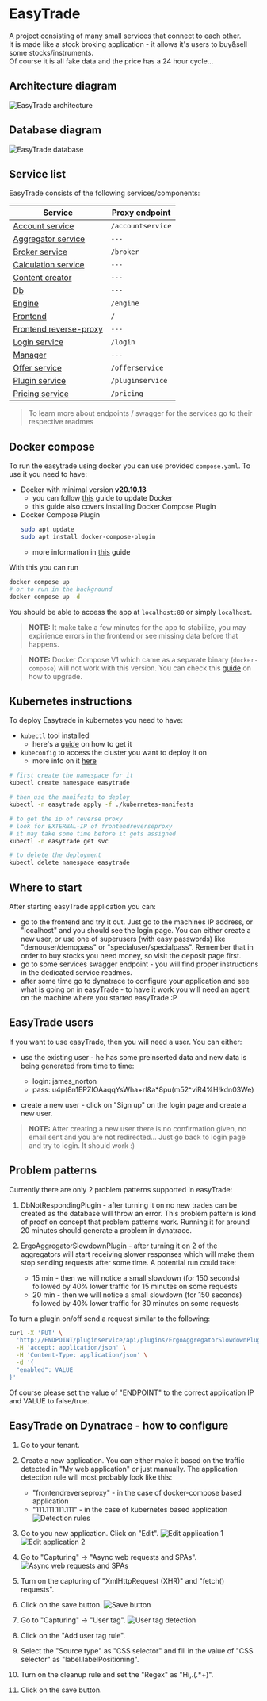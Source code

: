 # EasyTrade

A project consisting of many small services that connect to each other.  
It is made like a stock broking application - it allows it's users to buy&sell some stocks/instruments.  
Of course it is all fake data and the price has a 24 hour cycle...

## Architecture diagram

![EasyTrade architecture](./img/architecture.jpg)

## Database diagram

![EasyTrade database](./img/database.jpg)

## Service list

EasyTrade consists of the following services/components:

| Service                                                  | Proxy endpoint    |
| -------------------------------------------------------- | ----------------- |
| [Account service](./docs/accountservice.md)              | `/accountservice` |
| [Aggregator service](./docs/aggregatorservice.md)        | `---`             |
| [Broker service](./docs/brokerservice.md)                | `/broker`         |
| [Calculation service](./docs/calculationservice.md)      | `---`             |
| [Content creator](./docs/contentcreator.md)              | `---`             |
| [Db](./docs/db.md)                                       | `---`             |
| [Engine](./docs/engine.md)                               | `/engine`         |
| [Frontend](./docs/frontend.md)                           | `/`               |
| [Frontend reverse-proxy](./docs/frontendreverseproxy.md) | `---`             |
| [Login service](./docs/loginservice.md)                  | `/login`          |
| [Manager](./docs/manager.md)                             | `---`             |
| [Offer service](./docs/offerservice.md)                  | `/offerservice`   |
| [Plugin service](./docs/pluginservice.md)                | `/pluginservice`  |
| [Pricing service](./docs/pricingservice.md)              | `/pricing`        |

> To learn more about endpoints / swagger for the services go to their respective readmes

## Docker compose

To run the easytrade using docker you can use provided `compose.yaml`.
To use it you need to have:

- Docker with minimal version **v20.10.13**
  - you can follow [this](https://docs.docker.com/engine/install/ubuntu/) guide to update Docker
  - this guide also covers installing Docker Compose Plugin
- Docker Compose Plugin
  ```bash
  sudo apt update
  sudo apt install docker-compose-plugin
  ```
  - more information in [this](https://docs.docker.com/compose/install/linux/) guide

With this you can run

```bash
docker compose up
# or to run in the background
docker compose up -d
```

You should be able to access the app at `localhost:80` or simply `localhost`.

> **NOTE:** It make take a few minutes for the app to stabilize, you may expirience errors in the frontend or see missing data before that happens.

> **NOTE:** Docker Compose V1 which came as a separate binary (`docker-compose`) will not work with this version. You can check this [guide](https://www.howtogeek.com/devops/how-to-upgrade-to-docker-compose-v2/) on how to upgrade.

## Kubernetes instructions

To deploy Easytrade in kubernetes you need to have:

- `kubectl` tool installed
  - here's a [guide](https://kubernetes.io/docs/tasks/tools/install-kubectl-linux/) on how to get it
- `kubeconfig` to access the cluster you want to deploy it on
  - more info on it [here](https://kubernetes.io/docs/concepts/configuration/organize-cluster-access-kubeconfig/)

```bash
# first create the namespace for it
kubectl create namespace easytrade

# then use the manifests to deploy
kubectl -n easytrade apply -f ./kubernetes-manifests

# to get the ip of reverse proxy
# look for EXTERNAL-IP of frontendreverseproxy
# it may take some time before it gets assigned
kubectl -n easytrade get svc

# to delete the deployment
kubectl delete namespace easytrade
```

## Where to start

After starting easyTrade application you can:

- go to the frontend and try it out. Just go to the machines IP address, or "localhost" and you should see the login page. You can either create a new user, or use one of superusers (with easy passwords) like "demouser/demopass" or "specialuser/specialpass". Remember that in order to buy stocks you need money, so visit the deposit page first.
- go to some services swagger endpoint - you will find proper instructions in the dedicated service readmes.
- after some time go to dynatrace to configure your application and see what is going on in easyTrade - to have it work you will need an agent on the machine where you started easyTrade :P

## EasyTrade users

If you want to use easyTrade, then you will need a user. You can either:

- use the existing user - he has some preinserted data and new data is being generated from time to time:

  - login: james_norton
  - pass: u4p(8n1EPZIOAaqqYsWha+rI&a*8pu(m52^viR4%H!kdn03We)

- create a new user - click on "Sign up" on the login page and create a new user.

> **NOTE:** After creating a new user there is no confirmation given, no email sent and you are not redirected... Just go back to login page and try to login. It should work :)

## Problem patterns

Currently there are only 2 problem patterns supported in easyTrade:

1. DbNotRespondingPlugin - after turning it on no new trades can be created as the database will throw an error. This problem pattern is kind of proof on concept that problem patterns work. Running it for around 20 minutes should generate a problem in dynatrace.

2. ErgoAggregatorSlowdownPlugin - after turning it on 2 of the aggregators will start receiving slower responses which will make them stop sending requests after some time. A potential run could take:
    
    - 15 min - then we will notice a small slowdown (for 150 seconds) followed by 40% lower traffic for 15 minutes on some requests
    - 20 min - then we will notice a small slowdown (for 150 seconds) followed by 40% lower traffic for 30 minutes on some requests

To turn a plugin on/off send a request similar to the following:

```sh
curl -X 'PUT' \
  'http://ENDPOINT/pluginservice/api/plugins/ErgoAggregatorSlowdownPlugin' \
  -H 'accept: application/json' \
  -H 'Content-Type: application/json' \
  -d '{
  "enabled": VALUE
}'
```

Of course please set the value of "ENDPOINT" to the correct application IP and VALUE to false/true.

## EasyTrade on Dynatrace - how to configure

1. Go to your tenant.

2. Create a new application. You can either make it based on the traffic detected in "My web application" or just manually. The application detection rule will most probably look like this:

    - "frontendreverseproxy" - in the case of docker-compose based application
    - "111.111.111.111" - in the case of kubernetes based application
    ![Detection rules](./img/dt/1.png)

3. Go to you new application. Click on "Edit".
![Edit application 1](./img/dt/2.png)
![Edit application 2](./img/dt/3.png)

4. Go to "Capturing" → "Async web requests and SPAs".
![Async web requests and SPAs](./img/dt/4.png)

5. Turn on the capturing of "XmlHttpRequest (XHR)" and "fetch() requests".

6. Click on the save button.
![Save button](./img/dt/5.png)

7. Go to "Capturing" → "User tag". 
![User tag detection](./img/dt/6.png)

8. Click on the "Add user tag rule".

9. Select the "Source type" as "CSS selector" and fill in the value of "CSS selector" as "label.labelPositioning".

10. Turn on the cleanup rule and set the "Regex" as "Hi,.(.*+)".

11. Click on the save button.